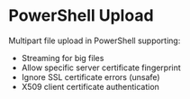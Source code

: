 # PowerShell Upload
 Multipart file upload in PowerShell supporting:
 - Streaming for big files
 - Allow specific server certificate fingerprint
 - Ignore SSL certificate errors (unsafe)
 - X509 client certificate authentication
